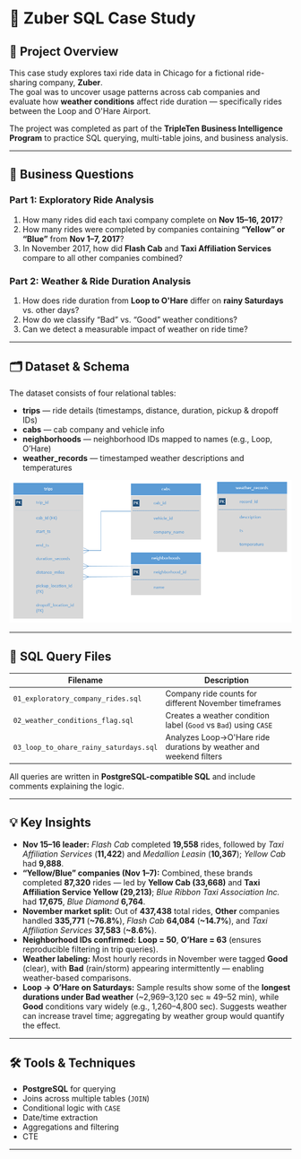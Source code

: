 # 🚖 Zuber SQL Case Study

## 📌 Project Overview
This case study explores taxi ride data in Chicago for a fictional ride-sharing company, **Zuber**.  
The goal was to uncover usage patterns across cab companies and evaluate how **weather conditions** affect ride duration — specifically rides between the Loop and O'Hare Airport.  

The project was completed as part of the **TripleTen Business Intelligence Program** to practice SQL querying, multi-table joins, and business analysis.

---

## 🧠 Business Questions

### Part 1: Exploratory Ride Analysis
1. How many rides did each taxi company complete on **Nov 15–16, 2017**?  
2. How many rides were completed by companies containing **“Yellow” or “Blue”** from **Nov 1–7, 2017**?  
3. In November 2017, how did **Flash Cab** and **Taxi Affiliation Services** compare to all other companies combined?  

### Part 2: Weather & Ride Duration Analysis
1. How does ride duration from **Loop to O'Hare** differ on **rainy Saturdays** vs. other days?  
2. How do we classify “Bad” vs. “Good” weather conditions?  
3. Can we detect a measurable impact of weather on ride time?  

---

## 🗂 Dataset & Schema
The dataset consists of four relational tables:  

- **trips** — ride details (timestamps, distance, duration, pickup & dropoff IDs)  
- **cabs** — cab company and vehicle info  
- **neighborhoods** — neighborhood IDs mapped to names (e.g., Loop, O’Hare)  
- **weather_records** — timestamped weather descriptions and temperatures  

![Schema Diagram](Zuber_Sql_Schema.png)

---

## 🧾 SQL Query Files

| Filename | Description |
|----------|-------------|
| `01_exploratory_company_rides.sql` | Company ride counts for different November timeframes |
| `02_weather_conditions_flag.sql`  | Creates a weather condition label (`Good` vs `Bad`) using `CASE` |
| `03_loop_to_ohare_rainy_saturdays.sql` | Analyzes Loop→O'Hare ride durations by weather and weekend filters |

All queries are written in **PostgreSQL-compatible SQL** and include comments explaining the logic.

---

## 💡 Key Insights
- **Nov 15–16 leader:** *Flash Cab* completed **19,558** rides, followed by *Taxi Affiliation Services* (**11,422**) and *Medallion Leasin* (**10,367**); *Yellow Cab* had **9,888**.
- **“Yellow/Blue” companies (Nov 1–7):** Combined, these brands completed **87,320** rides — led by **Yellow Cab (33,668)** and **Taxi Affiliation Service Yellow (29,213)**; *Blue Ribbon Taxi Association Inc.* had **17,675**, *Blue Diamond* **6,764**.
- **November market split:** Out of **437,438** total rides, **Other** companies handled **335,771** (**~76.8%**), *Flash Cab* **64,084** (**~14.7%**), and *Taxi Affiliation Services* **37,583** (**~8.6%**).
- **Neighborhood IDs confirmed:** **Loop = 50**, **O’Hare = 63** (ensures reproducible filtering in trip queries).
- **Weather labeling:** Most hourly records in November were tagged **Good** (clear), with **Bad** (rain/storm) appearing intermittently — enabling weather-based comparisons.
- **Loop → O’Hare on Saturdays:** Sample results show some of the **longest durations under Bad weather** (~2,969–3,120 sec ≈ 49–52 min), while **Good** conditions vary widely (e.g., 1,260–4,800 sec). Suggests weather can increase travel time; aggregating by weather group would quantify the effect.

---

## 🛠 Tools & Techniques
- **PostgreSQL** for querying  
- Joins across multiple tables (`JOIN`)  
- Conditional logic with `CASE`  
- Date/time extraction 
- Aggregations and filtering
- CTE  

---
